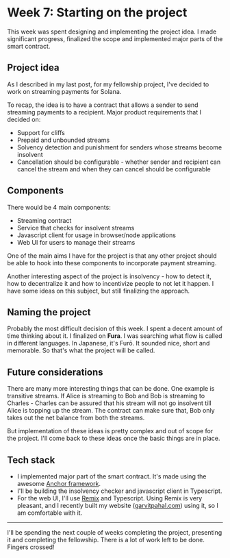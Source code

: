 # Week 7: Starting on the project

This week was spent designing and implementing the project idea. I made significant progress, finalized the scope and
implemented major parts of the smart contract.

## Project idea

As I described in my last post, for my fellowship project, I've decided to work on streaming payments for Solana.

To recap, the idea is to have a contract that allows a sender to send streaming payments to a recipient. Major product
requirements that I decided on:

- Support for cliffs
- Prepaid and unbounded streams
- Solvency detection and punishment for senders whose streams become insolvent
- Cancellation should be configurable - whether sender and recipient can cancel the stream and when they can cancel
should be configurable

## Components

There would be 4 main components:

- Streaming contract
- Service that checks for insolvent streams
- Javascript client for usage in browser/node applications
- Web UI for users to manage their streams

One of the main aims I have for the project is that any other project should be able to hook into these components to
incorporate payment streaming.

Another interesting aspect of the project is insolvency - how to detect it, how to decentralize it and how to
incentivize people to not let it happen. I have some ideas on this subject, but still finalizing the approach.

## Naming the project

Probably the most difficult decision of this week. I spent a decent amount of time thinking about it. I finalized on
**Fura**. I was searching what flow is called in different languages. In Japanese, it's Furō. It sounded nice, short
and memorable. So that's what the project will be called.

## Future considerations

There are many more interesting things that can be done. One example is transitive streams. If Alice is streaming to
Bob and Bob is streaming to Charles - Charles can be assured that his stream will not go insolvent till Alice is
topping up the stream. The contract can make sure that, Bob only takes out the net balance from both the streams.

But implementation of these ideas is pretty complex and out of scope for the project. I'll come back to these ideas
once the basic things are in place.

## Tech stack

- I implemented major part of the smart contract. It's made using the awesome
[Anchor framework](https://book.anchor-lang.com/).
- I'll be building the insolvency checker and javascript client in Typescript.
- For the web UI, I'll use [Remix](https://remix.run/) and Typescript. Using Remix is very pleasant, and I recently
built my website ([garvitpahal.com](https://garvitpahal.com/)) using it, so I am comfortable with it.

---

I'll be spending the next couple of weeks completing the project, presenting it and completing the fellowship. There is
a lot of work left to be done. Fingers crossed!
